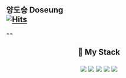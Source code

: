 # <h2>양도승 Doseung<br/>[![Hits](https://hits.seeyoufarm.com/api/count/incr/badge.svg?url=https%3A%2F%2Fgithub.com%2FDoseung-Yang&count_bg=%2308DDED&title_bg=%23E1E1E1&icon=&icon_color=%23E7E7E7&title=hits&edge_flat=false)](https://hits.seeyoufarm.com)
==
 
 <h2 align="center"> 🎨 My Stack <br> </p>
 
 
<img src="https://img.shields.io/badge/Next.js-000000?style=round-square&logo=next.js&logoColor=white"/> 
<img src="https://img.shields.io/badge/React-61DAFB?style=round-square&logo=react&logoColor=white"/> 
<img src="https://img.shields.io/badge/TypeScript-3178C6?style=round-square&logo=typescript&logoColor=white"/> 
<img src="https://img.shields.io/badge/Vercel-000000?style=round-square&logo=vercel&logoColor=white"/> 
<img src="https://img.shields.io/badge/Supabase-3ECF8E?style=round-square&logo=supabase&logoColor=white"/>
